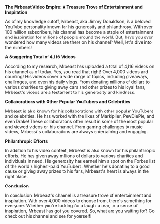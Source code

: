 **The Mrbeast Video Empire: A Treasure Trove of Entertainment and Inspiration**

As of my knowledge cutoff, Mrbeast, aka Jimmy Donaldson, is a beloved YouTube personality known for his generosity and philanthropy. With over 100 million subscribers, his channel has become a staple of entertainment and inspiration for millions of people around the world. But, have you ever wondered how many videos are there on his channel? Well, let's dive into the numbers!

**A Staggering Total of 4,116 Videos**

According to my research, Mrbeast has uploaded a total of 4,116 videos on his channel as of today. Yes, you read that right! Over 4,000 videos and counting! His videos cover a wide range of topics, including giveaways, challenges, and even his daily vlogs. From donating millions of dollars to various charities to giving away cars and other prizes to his loyal fans, Mrbeast's videos are a testament to his generosity and kindness.

**Collaborations with Other Popular YouTubers and Celebrities**

Mrbeast is also known for his collaborations with other popular YouTubers and celebrities. He has worked with the likes of Markiplier, PewDiePie, and even Drake! These collaborations often result in some of the most popular and viewed videos on his channel. From gaming challenges to music videos, Mrbeast's collaborations are always entertaining and engaging.

**Philanthropic Efforts**

In addition to his video content, Mrbeast is also known for his philanthropic efforts. He has given away millions of dollars to various charities and individuals in need. His generosity has earned him a spot on the Forbes list of the world's highest-paid YouTubers. Whether he's donating to a good cause or giving away prizes to his fans, Mrbeast's heart is always in the right place.

**Conclusion**

In conclusion, Mrbeast's channel is a treasure trove of entertainment and inspiration. With over 4,000 videos to choose from, there's something for everyone. Whether you're looking for a laugh, a tear, or a sense of inspiration, Mrbeast has got you covered. So, what are you waiting for? Go check out his channel and see for yourself!